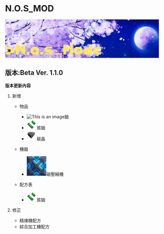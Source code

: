 # N.O.S_MOD
![This is an image](/icon.png)

## 版本:Beta Ver. 1.1.0

**版本更新內容**

1. 新增

   - 物品
     - ![This is an image](/sprites/items/鈾.png)鈾
     - ![This is an image](/sprites/items/貧鈾.png)貧鈾
     - ![This is an image](/sprites/items/碳晶.png)碳晶

   - 機器
     - ![This is an image](/sprites/blocks/multi/碳壓縮機.png)碳壓縮機

   - 配方表
     - ![This is an image](/sprites/items/貧鈾.png)貧鈾

2. 修正
   - 精煉機配方
   - 綜合加工機配方
